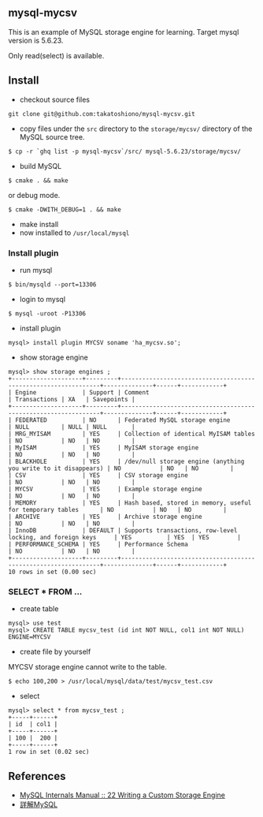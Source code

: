 ## mysql-mycsv

This is an example of MySQL storage engine for learning.
Target mysql version is 5.6.23.

Only read(select) is available.

## Install

* checkout source files

```
git clone git@github.com:takatoshiono/mysql-mycsv.git
```

* copy files under the `src` directory to the `storage/mycsv/` directory of the MySQL source tree.

```
$ cp -r `ghq list -p mysql-mycsv`/src/ mysql-5.6.23/storage/mycsv/
```

* build MySQL

```
$ cmake . && make
```

or debug mode.

```
$ cmake -DWITH_DEBUG=1 . && make
```

* make install
* now installed to `/usr/local/mysql`

### Install plugin

* run mysql

```
$ bin/mysqld --port=13306
```

* login to mysql

```
$ mysql -uroot -P13306
```

* install plugin

```
mysql> install plugin MYCSV soname 'ha_mycsv.so';
```

* show storage engine

```
mysql> show storage engines ;
+--------------------+---------+----------------------------------------------------------------+--------------+------+------------+
| Engine             | Support | Comment                                                        | Transactions | XA   | Savepoints |
+--------------------+---------+----------------------------------------------------------------+--------------+------+------------+
| FEDERATED          | NO      | Federated MySQL storage engine                                 | NULL         | NULL | NULL       |
| MRG_MYISAM         | YES     | Collection of identical MyISAM tables                          | NO           | NO   | NO         |
| MyISAM             | YES     | MyISAM storage engine                                          | NO           | NO   | NO         |
| BLACKHOLE          | YES     | /dev/null storage engine (anything you write to it disappears) | NO           | NO   | NO         |
| CSV                | YES     | CSV storage engine                                             | NO           | NO   | NO         |
| MYCSV              | YES     | Example storage engine                                         | NO           | NO   | NO         |
| MEMORY             | YES     | Hash based, stored in memory, useful for temporary tables      | NO           | NO   | NO         |
| ARCHIVE            | YES     | Archive storage engine                                         | NO           | NO   | NO         |
| InnoDB             | DEFAULT | Supports transactions, row-level locking, and foreign keys     | YES          | YES  | YES        |
| PERFORMANCE_SCHEMA | YES     | Performance Schema                                             | NO           | NO   | NO         |
+--------------------+---------+----------------------------------------------------------------+--------------+------+------------+
10 rows in set (0.00 sec)
```

### SELECT * FROM ...

* create table

```
mysql> use test
mysql> CREATE TABLE mycsv_test (id int NOT NULL, col1 int NOT NULL) ENGINE=MYCSV
```

* create file by yourself

MYCSV storage engine cannot write to the table.

```
$ echo 100,200 > /usr/local/mysql/data/test/mycsv_test.csv
```

* select

```
mysql> select * from mycsv_test ;
+-----+------+
| id  | col1 |
+-----+------+
| 100 |  200 |
+-----+------+
1 row in set (0.02 sec)
```

## References

* [MySQL Internals Manual :: 22 Writing a Custom Storage Engine](https://dev.mysql.com/doc/internals/en/custom-engine.html)
* [詳解MySQL](http://www.oreilly.co.jp/books/9784873113432/)
